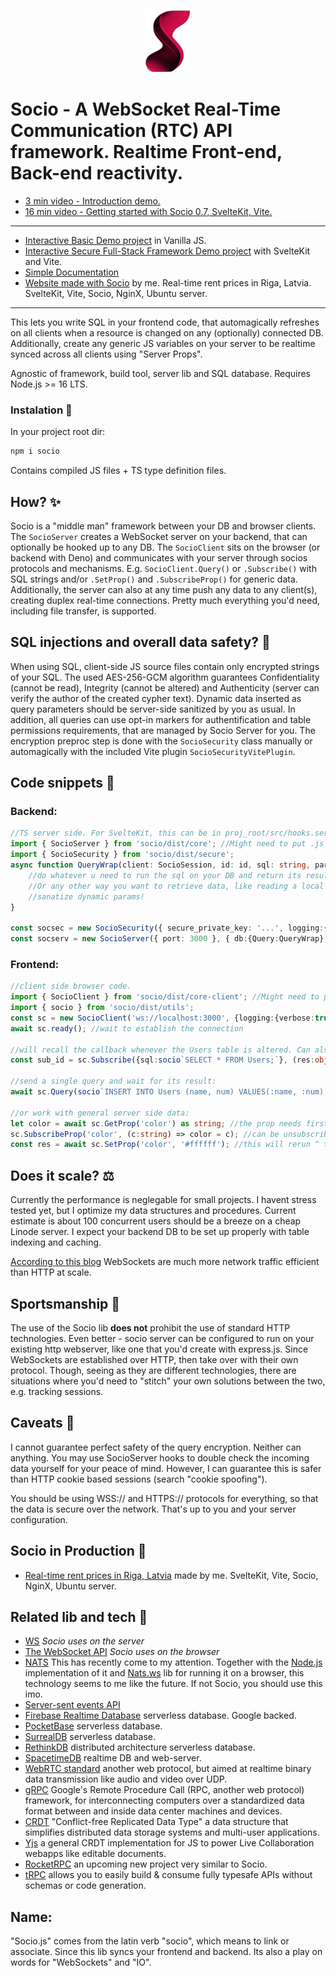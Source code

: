 <p align="center"><a href="https://www.npmjs.com/package/socio" target="_blank" rel="noopener noreferrer"><img height="100" src="https://github.com/Rolands-Laucis/Socio/blob/main/SocioLogo.webp" alt="Socio logo"></a></p>

# Socio - A WebSocket Real-Time Communication (RTC) API framework. Realtime Front-end, Back-end reactivity.

* <a href="https://www.youtube.com/watch?v=iJIC9B3cKME&ab_channel=CepuminsLV" target="_blank">3 min video - Introduction demo.</a>
* <a href="https://www.youtube.com/watch?v=t8_QBzk5bUk" target="_blank">16 min video - Getting started with Socio 0.7, SvelteKit, Vite.</a>

---

* [Interactive Basic Demo project](https://github.com/Rolands-Laucis/Socio/blob/main/demos/basic/readme.md) in Vanilla JS.
* [Interactive Secure Full-Stack Framework Demo project](https://github.com/Rolands-Laucis/Socio/tree/main/demos/full-stack_framework#readme) with SvelteKit and Vite.
* [Simple Documentation](https://github.com/Rolands-Laucis/Socio/blob/main/Documentation.md)
* <a href="http://riga.rolandslaucis.lv/" target="_blank">Website made with Socio</a> by me. Real-time rent prices in Riga, Latvia. SvelteKit, Vite, Socio, NginX, Ubuntu server.

---
This lets you write SQL in your frontend code, that automagically refreshes on all clients when a resource is changed on any (optionally) connected DB. Additionally, create any generic JS variables on your server to be realtime synced across all clients using "Server Props".

Agnostic of framework, build tool, server lib and SQL database. Requires Node.js >= 16 LTS.

### Instalation 🔧
In your project root dir:
```bash
npm i socio
```
Contains compiled JS files + TS type definition files.

## How? ✨

Socio is a "middle man" framework between your DB and browser clients. The ``SocioServer`` creates a WebSocket server on your backend, that can optionally be hooked up to any DB. The ``SocioClient`` sits on the browser (or backend with Deno) and communicates with your server through socios protocols and mechanisms. E.g. ``SocioClient.Query()`` or ``.Subscribe()`` with SQL strings and/or ``.SetProp()`` and ``.SubscribeProp()`` for generic data. Additionally, the server can also at any time push any data to any client(s), creating duplex real-time connections. Pretty much everything you'd need, including file transfer, is supported.

## SQL injections and overall data safety? 💉

When using SQL, client-side JS source files contain only encrypted strings of your SQL. The used AES-256-GCM algorithm guarantees Confidentiality (cannot be read), Integrity (cannot be altered) and Authenticity (server can verify the author of the created cypher text). Dynamic data inserted as query parameters should be server-side sanitized by you as usual. In addition, all queries can use opt-in markers for authentification and table permissions requirements, that are managed by Socio Server for you.
The encryption preproc step is done with the ``SocioSecurity`` class manually or automagically with the included Vite plugin ``SocioSecurityVitePlugin``.

## Code snippets 📜
### Backend:
```ts
//TS server side. For SvelteKit, this can be in proj_root/src/hooks.server.ts . Check the Framework Demo for an example.
import { SocioServer } from 'socio/dist/core'; //Might need to put .js at the end.
import { SocioSecurity } from 'socio/dist/secure';
async function QueryWrap(client: SocioSession, id: id, sql: string, params: any):Promise<object> {
    //do whatever u need to run the sql on your DB and return its result. E.g. sequelize.query()
    //Or any other way you want to retrieve data, like reading a local txt etc.
    //sanatize dynamic params!
}

const socsec = new SocioSecurity({ secure_private_key: '...', logging:{verbose:true} }); //for decrypting incoming queries. This same key is used for encrypting the source files when you build and bundle them. Has to be the same in the Vite plugin.
const socserv = new SocioServer({ port: 3000 }, { db:{Query:QueryWrap}, socio_security: socsec, logging:{verbose:true} }); //creates localhost:3000 web socket server
```
### Frontend:
```ts
//client side browser code.
import { SocioClient } from 'socio/dist/core-client'; //Might need to put .js at the end.
import { socio } from 'socio/dist/utils';
const sc = new SocioClient('ws://localhost:3000', {logging:{verbose:true}, name:'Main'}); //create as many as you like
await sc.ready(); //wait to establish the connection

//will recall the callback whenever the Users table is altered. Can also unsubscribe.
const sub_id = sc.Subscribe({sql:socio`SELECT * FROM Users;`}, (res:object) => {...});

//send a single query and wait for its result:
await sc.Query(socio`INSERT INTO Users (name, num) VALUES(:name, :num);`, {name:'bob', num:42}); //sanatize dynamic data yourself in QueryWrap!

//or work with general server side data:
let color = await sc.GetProp('color') as string; //the prop needs first to be created on the server and can be any json serializable object (including Map and Set)
sc.SubscribeProp('color', (c:string) => color = c); //can be unsubscribed
const res = await sc.SetProp('color', '#ffffff'); //this will rerun ^ the sub, if/when the server has set it, so no need to double your code everywhere!
```

## Does it scale? ⚖️

Currently the performance is neglegable for small projects. I havent stress tested yet, but I optimize my data structures and procedures. Current estimate is about 100 concurrent users should be a breeze on a cheap Linode server. I expect your backend DB to be set up properly with table indexing and caching.

[According to this blog](https://medium.com/nativeai/websocket-vs-http-for-collecting-events-for-web-analytics-c45507bd7949) WebSockets are much more network traffic efficient than HTTP at scale.

## Sportsmanship 🤝
The use of the Socio lib **does not** prohibit the use of standard HTTP technologies. Even better - socio server can be configured to run on your existing http webserver, like one that you'd create with express.js. Since WebSockets are established over HTTP, then take over with their own protocol. Though, seeing as they are different technologies, there are situations where you'd need to "stitch" your own solutions between the two, e.g. tracking sessions.

## Caveats 🚩
I cannot guarantee perfect safety of the query encryption. Neither can anything. You may use SocioServer hooks to double check the incoming data yourself for your peace of mind. However, I can guarantee this is safer than HTTP cookie based sessions (search "cookie spoofing").

You should be using WSS:// and HTTPS:// protocols for everything, so that the data is secure over the network. That's up to you and your server configuration.

## Socio in Production 🥳
* [Real-time rent prices in Riga, Latvia](http://riga.rolandslaucis.lv/) made by me. SvelteKit, Vite, Socio, NginX, Ubuntu server.

## Related lib and tech 🔗
* [WS](https://www.npmjs.com/package/ws) *Socio uses on the server*
* [The WebSocket API](https://developer.mozilla.org/en-US/docs/Web/API/WebSockets_API) *Socio uses on the browser*
* [NATS](https://nats.io/) This has recently come to my attention. Together with the [Node.js](https://github.com/nats-io/nats.js) implementation of it and [Nats.ws](https://github.com/nats-io/nats.ws) lib for running it on a browser, this technology seems to me like the future. If not Socio, you should use this imo.
* [Server-sent events API](https://developer.mozilla.org/en-US/docs/Web/API/Server-sent_events/Using_server-sent_events)
* [Firebase Realtime Database](https://firebase.google.com/docs/database) serverless database. Google backed.
* [PocketBase](https://pocketbase.io/) serverless database.
* [SurrealDB](https://surrealdb.com/) serverless database.
* [RethinkDB](https://rethinkdb.com/) distributed architecture serverless database.
* [SpacetimeDB](https://github.com/clockworklabs/SpacetimeDB) realtime DB and web-server.
* [WebRTC standard](https://webrtc.org/) another web protocol, but aimed at realtime binary data transmission like audio and video over UDP.
* [gRPC](https://grpc.io/) Google's Remote Procedure Call (RPC, another web protocol) framework, for interconnecting computers over a standardized data format between and inside data center machines and devices.
* [CRDT](https://crdt.tech/) "Conflict-free Replicated Data Type" a data structure that simplifies distributed data storage systems and multi-user applications.
* [Yjs](https://docs.yjs.dev/) a general CRDT implementation for JS to power Live Collaboration webapps like editable documents.
* [RocketRPC](https://github.com/akash-joshi/rocketrpc) an upcoming new project very similar to Socio.
* [tRPC](https://github.com/trpc/trpc) allows you to easily build & consume fully typesafe APIs without schemas or code generation.

## Name:
"Socio.js" comes from the latin verb "socio", which means to link or associate. Since this lib syncs your frontend and backend. Its also a play on words for "WebSockets" and "IO".
